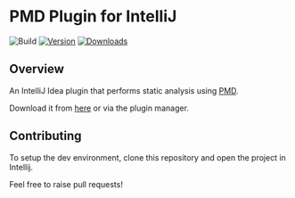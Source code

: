 # PMD Plugin for IntelliJ
![Build](https://github.com/amitdev/PMD-Intellij/workflows/Build/badge.svg)
[![Version](https://img.shields.io/jetbrains/plugin/v/1137-pmdplugin.svg)](https://plugins.jetbrains.com/plugin/1137-pmdplugin)
[![Downloads](https://img.shields.io/jetbrains/plugin/d/1137-pmdplugin.svg)](https://plugins.jetbrains.com/plugin/1137-pmdplugin)

## Overview

<!-- Plugin description -->
An IntelliJ Idea plugin that performs static analysis using [PMD](https://pmd.github.io).
<!-- Plugin description end -->

Download it from [here](https://plugins.jetbrains.com/plugin/1137-pmdplugin) or via the plugin manager.

## Contributing

To setup the dev environment, clone this repository and open the project in Intellij.

Feel free to raise pull requests!
